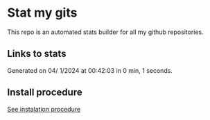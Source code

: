 # Stat my gits

This repo is an automated stats builder for all my github repositories.

## Links to stats


Generated on 04/ 1/2024 at 00:42:03 in 0 min, 1 seconds.

## Install procedure

[See instalation procedure](./src/install.md)
